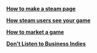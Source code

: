 [**How to make a steam page**](https://howtomakeasteampage.com/)

[**How steam users see your game**](https://www.gamasutra.com/blogs/ChrisZukowski/20190906/350248/How_Steam_users_see_your_game.php)

[**How to market a game**](https://howtomarketagame.com/)

[**Don't Listen to Business Indies**](https://mokkograd.net/posts/2021-04-15-Don't-Listen-To-Business-Indies.html)